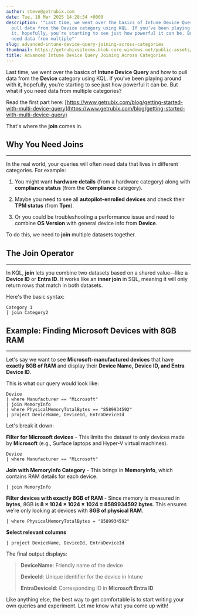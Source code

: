 ```yaml
---
author: steve@getrubix.com
date: Tue, 18 Mar 2025 14:28:34 +0000
description: '"Last time, we went over the basics of Intune Device Query and how to
  pull data from the Device category using KQL. If you’ve been playing around with
  it, hopefully, you’re starting to see just how powerful it can be. But what if you
  need data from multiple"'
slug: advanced-intune-device-query-joining-across-categories
thumbnail: https://getrubixsitecms.blob.core.windows.net/public-assets/content/v1/thumbnails/advanced-intune-device-query-joining-across-categories_thumbnail.jpg
title: Advanced Intune Device Query Joining Across Categories
---
```


Last time, we went over the basics of **Intune Device Query** and how to pull data from the **Device** category using KQL. If you’ve been playing around with it, hopefully, you’re starting to see just how powerful it can be. But what if you need data from multiple categories?

Read the first part here: [https://www.getrubix.com/blog/getting-started-with-multi-device-query](https://www.getrubix.com/blog/getting-started-with-multi-device-query)

That's where the **join** comes in.

## Why You Need Joins
---

In the real world, your queries will often need data that lives in different categories. For example:

1. You might want **hardware details** (from a hardware category) along with **compliance status** (from the **Compliance** category).
    
2. Maybe you need to see all **autopilot-enrolled devices** and check their **TPM status** (from **Tpm**).
    
3. Or you could be troubleshooting a performance issue and need to combine **OS Version** with general device info from **Device**.
    

To do this, we need to **join** multiple datasets together.

## The Join Operator
---

In KQL, **join** lets you combine two datasets based on a shared value—like a **Device ID** or **Entra ID**. It works like an **inner join** in SQL, meaning it will only return rows that match in both datasets.

Here's the basic syntax:

```
Category 1
| join Category2
```

## Example: Finding Microsoft Devices with 8GB RAM
---

Let's say we want to see **Microsoft-manufactured devices** that have **exactly 8GB of RAM** and display their **Device Name, Device ID, and Entra Device ID**.

This is what our query would look like:

```
Device
| where Manufacturer == "Microsoft"
| join MemoryInfo
| where PhysicalMemoryTotalBytes == "8589934592"
| project DeviceName, DeviceId, EntraDeviceId
```

Let's break it down:

**Filter for Microsoft devices** - This limits the dataset to only devices made by **Microsoft** (e.g., Surface laptops and Hyper-V virtual machines).
```
Device
| where Manufacturer == "Microsoft"
```

**Join with MemoryInfo Category** - This brings in **MemoryInfo**, which contains RAM details for each device.

```
| join MemoryInfo
```

**Filter devices with exactly 8GB of RAM** - Since memory is measured in **bytes**, 8GB is **8 × 1024 × 1024 × 1024 = 8589934592 bytes**. This ensures we’re only looking at devices with **8GB of physical RAM**.

```
| where PhysicalMemoryTotalBytes = "8589934592"
```

**Select relevant columns**

```
| project DeviceName, DeviceId, EntraDeviceId
```

The final output displays:

>   **DeviceName**: Friendly name of the device
>
>   **DeviceId**: Unique identifier for the device in Intune
>   
>   **EntraDeviceId**: Corresponding ID in **Microsoft Entra ID**
    

Like anything else, the best way to get comfortable is to start writing your own queries and experiment. Let me know what you come up with!
